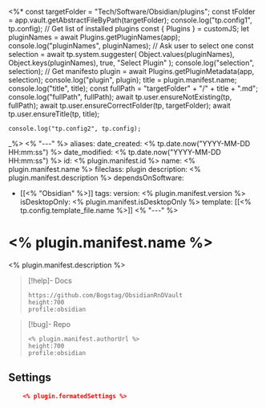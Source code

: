 <%* 
	const targetFolder = "Tech/Software/Obsidian/plugins";
	const tFolder = app.vault.getAbstractFileByPath(targetFolder);
	console.log("tp.config1", tp.config);
	// Get list of installed plugins
	const { Plugins } = customJS;
	let pluginNames = await Plugins.getPluginNames(app);
	console.log("pluginNames", pluginNames);
	// Ask user to select one
	const selection = await tp.system.suggester(
		Object.values(pluginNames),
		Object.keys(pluginNames),
		true,
		"Select Plugin"
	);
	console.log("selection", selection);
	// Get manifesto
	plugin = await Plugins.getPluginMetadata(app, selection);
	console.log("plugin", plugin);
	title = plugin.manifest.name;
	console.log("title", title);
	const fullPath = "targetFolder" + "/" + title + ".md";
	console.log("fullPath", fullPath);
	await tp.user.ensureNotExisting(tp, fullPath);
	await tp.user.ensureCorrectFolder(tp, targetFolder);
	await tp.user.ensureTitle(tp, title);
	
	console.log("tp.config2", tp.config);

_%>
<% "---" %>
aliases: 
date_created: <% tp.date.now("YYYY-MM-DD HH:mm:ss") %>
date_modified: <% tp.date.now("YYYY-MM-DD HH:mm:ss") %>
id: <% plugin.manifest.id %>
name: <% plugin.manifest.name %>
fileclass: plugin
description: <% plugin.manifest.description %>
dependsOnSoftware: 
- [[<% "Obsidian" %>]]
tags: 
version: <% plugin.manifest.version %>
isDesktopOnly: <% plugin.manifest.isDesktopOnly %>
template: [[<% tp.config.template_file.name %>]]
<% "---" %>

# <% plugin.manifest.name %>

<% plugin.manifest.description %>

>[!help]- Docs
>
>```gate  
>https://github.com/Bogstag/ObsidianRnDVault
>height:700
>profile:obsidian
>```

>[!bug]- Repo
>
>```gate  
><% plugin.manifest.authorUrl %>
>height:700
>profile:obsidian
>```

## Settings

```json
	<% plugin.formatedSettings %>
```
